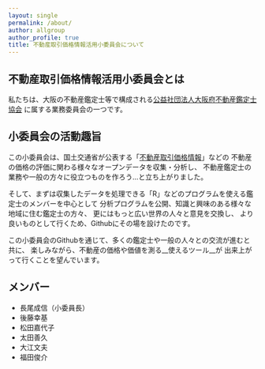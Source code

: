 ```yaml
---
layout: single
permalink: /about/
author: allgroup
author_profile: true
title: 不動産取引価格情報活用小委員会について
---
```


## 不動産取引価格情報活用小委員会とは
私たちは、大阪の不動産鑑定士等で構成される[公益社団法人大阪府不動産鑑定士協会](https://rea-osaka.or.jp/index.html)
に属する業務委員会の一つです。


## 小委員会の活動趣旨

この小委員会は、国土交通省が公表する「[不動産取引価格情報](http://www.land.mlit.go.jp/webland/download.html)」などの
不動産の価格の評価に関わる様々なオープンデータを収集・分析し、
不動産鑑定士の業務や一般の方々に役立つものを作ろう…と立ち上がりました。

そして、まずは収集したデータを処理できる「R」などのプログラムを使える鑑定士のメンバーを中心として
分析プログラムを公開、知識と興味のある様々な地域に住む鑑定士の方々、
更にはもっと広い世界の人々と意見を交換し、
より良いものとして行くため、Githubにその場を設けたのです。

この小委員会のGithubを通じて、多くの鑑定士や一般の人々との交流が進むと共に、
楽しみながら、不動産の価格や価値を測る__使えるツール__が
出来上がって行くことを望んでいます。

## メンバー
- 長尾成信（小委員長）
- 後藤幸基
- 松田嘉代子
- 太田善久
- 大江文夫
- 福田俊介
